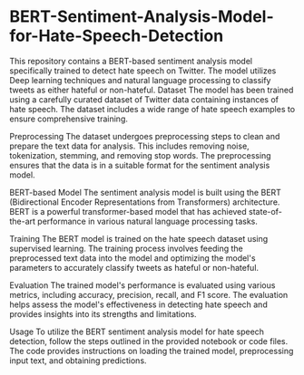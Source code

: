 # BERT-Sentiment-Analysis-Model-for-Hate-Speech-Detection
This repository contains a BERT-based sentiment analysis model specifically trained to detect hate speech on Twitter. The model utilizes Deep learning techniques and natural language processing to classify tweets as either hateful or non-hateful.
Dataset
The model has been trained using a carefully curated dataset of Twitter data containing instances of hate speech. The dataset includes a wide range of hate speech examples to ensure comprehensive training.

Preprocessing
The dataset undergoes preprocessing steps to clean and prepare the text data for analysis. This includes removing noise, tokenization, stemming, and removing stop words. The preprocessing ensures that the data is in a suitable format for the sentiment analysis model.

BERT-based Model
The sentiment analysis model is built using the BERT (Bidirectional Encoder Representations from Transformers) architecture. BERT is a powerful transformer-based model that has achieved state-of-the-art performance in various natural language processing tasks.

Training
The BERT model is trained on the hate speech dataset using supervised learning. The training process involves feeding the preprocessed text data into the model and optimizing the model's parameters to accurately classify tweets as hateful or non-hateful.

Evaluation
The trained model's performance is evaluated using various metrics, including accuracy, precision, recall, and F1 score. The evaluation helps assess the model's effectiveness in detecting hate speech and provides insights into its strengths and limitations.

Usage
To utilize the BERT sentiment analysis model for hate speech detection, follow the steps outlined in the provided notebook or code files. The code provides instructions on loading the trained model, preprocessing input text, and obtaining predictions.
